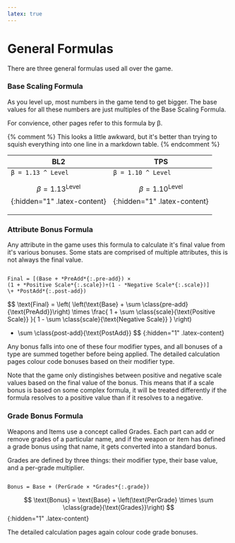 ```yaml
---
latex: true
---
```


# General Formulas
There are three general formulas used all over the game.

### Base Scaling Formula
As you level up, most numbers in the game tend to get bigger. The base values for all these numbers
are just multiples of the Base Scaling Formula.

For convience, other pages refer to this formula by &beta;.

{% comment %}
This looks a little awkward, but it's better than trying to squish everything into one line in a
markdown table.
{% endcomment %}
<style>
#base_scaling_table mjx-container {
    margin: 0;
}
</style>
<table id="base_scaling_table"><thead><tr>
    <th>BL2</th><th>TPS</th>
</tr></thead><tbody><tr>
<td markdown="1">
<code markdown="span" class="latex-fallback">&beta; = 1.13 ^ Level</code>

$$\beta = 1.13 ^ \text{Level}$${:hidden="1" .latex-content}
</td><td markdown="1">
<code markdown="span" class="latex-fallback">&beta; = 1.10 ^ Level</code>

$$\beta = 1.10 ^ \text{Level}$${:hidden="1" .latex-content}
</td>
</tr></tbody></table>

### Attribute Bonus Formula
Any attribute in the game uses this formula to calculate it's final value from it's various bonuses.
Some stats are comprised of multiple attributes, this is not always the final value.

<code markdown="span" class="latex-fallback">
Final = [(Base + *PreAdd*{:.pre-add}) &times;
(1 + *Positive Scale*{:.scale})&divide;(1 - *Negative Scale*{:.scale})]
\+ *PostAdd*{:.post-add})
</code>

$$
\text{Final} = 
\left(
\left(\text{Base} + \sum \class{pre-add}{\text{PreAdd}}\right)
\times \frac{
    1 + \sum \class{scale}{\text{Positive Scale}}
}{
    1 - \sum \class{scale}{\text{Negative Scale}}
}
\right)
+ \sum \class{post-add}{\text{PostAdd}}
$$
{:hidden="1" .latex-content}

Any bonus falls into one of these four modifier types, and all bonuses of a type are summed together
before being applied. The detailed calculation pages colour code bonuses based on their modifier
type.

Note that the game only distingishes between positive and negative scale values based on the final
value of the bonus. This means that if a scale bonus is based on some complex formula, it will be
treated differently if the formula resolves to a positive value than if it resolves to a negative.

### Grade Bonus Formula
Weapons and Items use a concept called Grades. Each part can add or remove grades of a particular
name, and if the weapon or item has defined a grade bonus using that name, it gets converted into a
standard bonus.

Grades are defined by three things: their modifier type, their base value, and a per-grade multiplier.

<code markdown="span" class="latex-fallback">
Bonus = Base + (PerGrade &times; *Grades*{:.grade})
</code>

$$
\text{Bonus} = \text{Base} + \left(\text{PerGrade} \times \sum \class{grade}{\text{Grades}}\right)
$$
{:hidden="1" .latex-content}

The detailed calculation pages again colour code grade bonuses.
